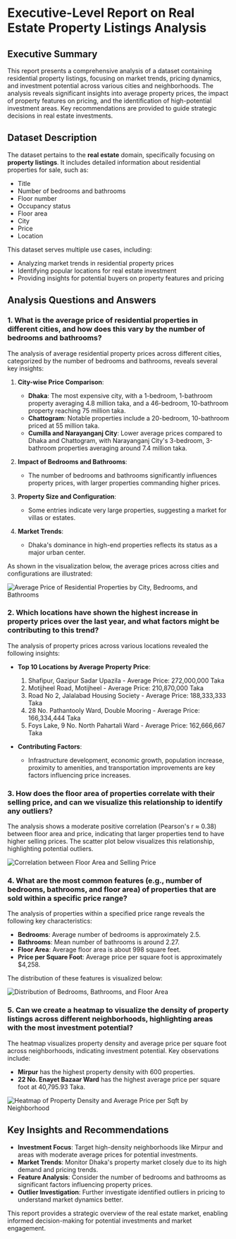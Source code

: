 # Executive-Level Report on Real Estate Property Listings Analysis

## Executive Summary
This report presents a comprehensive analysis of a dataset containing residential property listings, focusing on market trends, pricing dynamics, and investment potential across various cities and neighborhoods. The analysis reveals significant insights into average property prices, the impact of property features on pricing, and the identification of high-potential investment areas. Key recommendations are provided to guide strategic decisions in real estate investments.

## Dataset Description
The dataset pertains to the **real estate** domain, specifically focusing on **property listings**. It includes detailed information about residential properties for sale, such as:
- Title
- Number of bedrooms and bathrooms
- Floor number
- Occupancy status
- Floor area
- City
- Price
- Location

This dataset serves multiple use cases, including:
- Analyzing market trends in residential property prices
- Identifying popular locations for real estate investment
- Providing insights for potential buyers on property features and pricing

## Analysis Questions and Answers

### 1. What is the average price of residential properties in different cities, and how does this vary by the number of bedrooms and bathrooms?
The analysis of average residential property prices across different cities, categorized by the number of bedrooms and bathrooms, reveals several key insights:

1. **City-wise Price Comparison**:
   - **Dhaka**: The most expensive city, with a 1-bedroom, 1-bathroom property averaging 4.8 million taka, and a 46-bedroom, 10-bathroom property reaching 75 million taka.
   - **Chattogram**: Notable properties include a 20-bedroom, 10-bathroom priced at 55 million taka.
   - **Cumilla and Narayanganj City**: Lower average prices compared to Dhaka and Chattogram, with Narayanganj City's 3-bedroom, 3-bathroom properties averaging around 7.4 million taka.

2. **Impact of Bedrooms and Bathrooms**:
   - The number of bedrooms and bathrooms significantly influences property prices, with larger properties commanding higher prices.

3. **Property Size and Configuration**:
   - Some entries indicate very large properties, suggesting a market for villas or estates.

4. **Market Trends**:
   - Dhaka's dominance in high-end properties reflects its status as a major urban center.

As shown in the visualization below, the average prices across cities and configurations are illustrated:

![Average Price of Residential Properties by City, Bedrooms, and Bathrooms](visualization/average_price_by_city_bedrooms_bathrooms.png)

### 2. Which locations have shown the highest increase in property prices over the last year, and what factors might be contributing to this trend?
The analysis of property prices across various locations revealed the following insights:

- **Top 10 Locations by Average Property Price**:
  1. Shafipur, Gazipur Sadar Upazila - Average Price: 272,000,000 Taka
  2. Motijheel Road, Motijheel - Average Price: 210,870,000 Taka
  3. Road No 2, Jalalabad Housing Society - Average Price: 188,333,333 Taka
  4. 28 No. Pathantooly Ward, Double Mooring - Average Price: 166,334,444 Taka
  5. Foys Lake, 9 No. North Pahartali Ward - Average Price: 162,666,667 Taka

- **Contributing Factors**:
  - Infrastructure development, economic growth, population increase, proximity to amenities, and transportation improvements are key factors influencing price increases.

### 3. How does the floor area of properties correlate with their selling price, and can we visualize this relationship to identify any outliers?
The analysis shows a moderate positive correlation (Pearson's r ≈ 0.38) between floor area and price, indicating that larger properties tend to have higher selling prices. The scatter plot below visualizes this relationship, highlighting potential outliers.

![Correlation between Floor Area and Selling Price](visualization/floor_area_price_correlation.png)

### 4. What are the most common features (e.g., number of bedrooms, bathrooms, and floor area) of properties that are sold within a specific price range?
The analysis of properties within a specified price range reveals the following key characteristics:
- **Bedrooms**: Average number of bedrooms is approximately 2.5.
- **Bathrooms**: Mean number of bathrooms is around 2.27.
- **Floor Area**: Average floor area is about 998 square feet.
- **Price per Square Foot**: Average price per square foot is approximately $4,258.

The distribution of these features is visualized below:

![Distribution of Bedrooms, Bathrooms, and Floor Area](visualization/distribution_plots.png)

### 5. Can we create a heatmap to visualize the density of property listings across different neighborhoods, highlighting areas with the most investment potential?
The heatmap visualizes property density and average price per square foot across neighborhoods, indicating investment potential. Key observations include:
- **Mirpur** has the highest property density with 600 properties.
- **22 No. Enayet Bazaar Ward** has the highest average price per square foot at 40,795.93 Taka.

![Heatmap of Property Density and Average Price per Sqft by Neighborhood](visualization/heatmap_property_density_investment_potential.png)

## Key Insights and Recommendations
- **Investment Focus**: Target high-density neighborhoods like Mirpur and areas with moderate average prices for potential investments.
- **Market Trends**: Monitor Dhaka's property market closely due to its high demand and pricing trends.
- **Feature Analysis**: Consider the number of bedrooms and bathrooms as significant factors influencing property prices.
- **Outlier Investigation**: Further investigate identified outliers in pricing to understand market dynamics better.

This report provides a strategic overview of the real estate market, enabling informed decision-making for potential investments and market engagement.